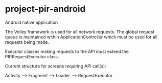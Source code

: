 project-pir-android
===================

Android native application

The Volley framework is used for all network requests. The global request queue is maintained within
ApplicationController which must be used for all requests being made.

Executor classes making requests to the API must extend the PIRRequestExecutor class.

Current structure for screens requiring API call(s):

Activity --> Fragment --> Loader --> RequestExecutor

